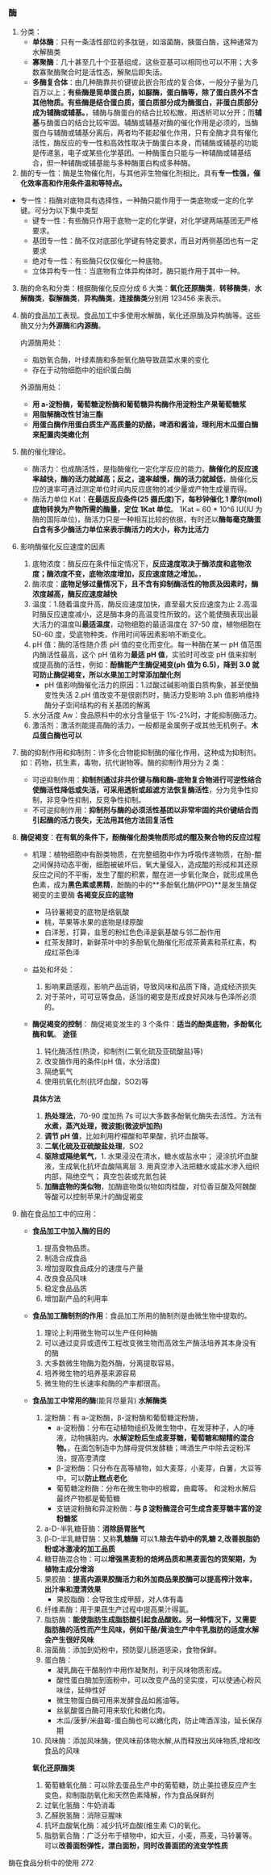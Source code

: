 ### 酶

1. 分类：
   - **单体酶**：只有一条活性部位的多肽链，如溶菌酶，胰蛋白酶，这种通常为水解酶类
   - **寡聚酶**：几十甚至几十个亚基组成，这些亚基可以相同也可以不用；大多数寡聚酶聚合时是活性态，解聚后即失活。
   - **多酶复合体**：由几种酶靠共价键彼此嵌合形成的复合体，一般分子量为几百万以上；**有些酶是简单蛋白质，如脲酶，蛋白酶等，除了蛋白质外不含其他物质。有些酶是结合蛋白质，蛋白质部分成为酶蛋白，非蛋白质部分成为辅酶或辅基。**，辅酶与酶蛋白的结合比较松散，用透析可以分开；而**辅基**与酶蛋白的结合比较牢固。辅酶或辅基对酶的催化作用是必须的，当酶蛋白与辅酶或辅基分离后，两者均不能起催化作用，只有全酶才具有催化活性，酶反应的专一性和高效性取决于酶蛋白本身，而辅酶或辅基的功能是传递氢，电子或某些化学基团。一种酶蛋白只能与一种辅酶或辅基结合，但一种辅酶或辅基能与多种酶蛋白构成多种酶。
2. 酶的专一性：酶是生物催化剂，与其他非生物催化剂相比，具有**专一性强，催化效率高和作用条件温和等特点。**

- 专一性：指酶对底物具有选择性，一种酶只能作用于一类底物或一定的化学键。可分为以下集中类型
  - 键专一性：有些酶只作用于底物一定的化学键，对化学键两端基团无严格要求。
  - 基团专一性：酶不仅对底部化学键有特定要求，而且对两侧基团也有一定要求
  - 绝对专一性：有些酶只仅仅催化一种底物。
  - 立体异构专一性：当底物有立体异构体时，酶只能作用于其中一种。

3. 酶的命名和分类：根据酶催化反应分成 6 大类：**氧化还原酶类**，**转移酶类**，**水解酶类**，**裂解酶类**，**异构酶类**，**连接酶类**分别用 123456 来表示。
4. 酶的食品加工表现。食品加工中多使用水解酶，氧化还原酶及异构酶等。这些酶又分为**外源酶**和**内源酶**。

   内源酶用处：

   - 脂肪氧合酶，叶绿素酶和多酚氧化酶导致蔬菜水果的变化
   - 存在于动物细胞中的组织蛋白酶

   外源酶用处：

   - **用 a-淀粉酶，葡萄糖淀粉酶和葡萄糖异构酶作用淀粉生产果葡萄糖浆**
   - **用脂解酶改性甘油三酯**
   - **用蛋白酶作用蛋白质生产高质量的奶酪，啤酒和酱油，理利用木瓜蛋白酶来配置肉类嫩化剂**

5. 酶的催化理论。
   - 酶活力：也成酶活性，是指酶催化一定化学反应的能力。**酶催化的反应速率越快，酶的活力就越高；反之，速率越慢，酶的活力就越低**，酶催化反应的速率可通过测定单位时间内反应底物的减少量或产物生成量而得。
   - 酶活力单位 Kat：**在最适反应条件(25 摄氏度)下，每秒钟催化 1 摩尔(mol)底物转换为产物所需的酶量，定位 1Kat 单位**。 1Kat = 60 \* 10^6 IU(IU 为酶的国际单位)，酶活力只是一种相互比较的依据，有时还以**酶每毫克酶蛋白含有多少酶活力单位来表示酶活力的大小，称为比活力**
6. 影响酶催化反应速度的因素
   1. 底物浓度：酶反应在条件恒定情况下，**反应速度取决于酶浓度和底物浓度；酶浓度不变，底物浓度增加，反应速度随之增加。**，
   2. 酶浓度：**底物足够过量情况下，且不含有抑制酶活性的物质及因素时，酶浓度越高，酶反应速度越快**
   3. 温度：1.随着温度升高，酶反应速度加快，直至最大反应速度为止 2.高温时酶反应速度减小，这是酶本身的高温变性所致的。这个能使酶表现出最大活力的温度叫**最适温度**，动物细胞的最适温度在 37-50 度，植物细胞在 50-60 度，受底物种类，作用时间等因素影响不断变化。
   4. pH 值：酶的活性随介质 pH 值的变化而变化。每一种酶在某一 pH 值范围内酶活性最高，这个 pH 值称为**最适 pH 值**，实验时可改变 pH 值来抑制或提高酶的活性，例如：**酚酶能产生酶促褐变(ph 值为 6.5)，降到 3.0 就可防止酶促褐变，所以水果加工时常添加酸化剂**
      - pH 值影响酶催化活力的原因：1.过酸过碱影响蛋白质构象，甚至使酶变性失活 2.pH 值改变不是很剧烈时，酶活力受影响 3.ph 值影响维持酶分子空间结构的有关基团的解离
   5. 水分活度 Aw：食品原料中的水分含量低于 1%-2%时，才能抑制酶活力。
   6. 激活剂：激活剂能提高酶的活力，一般都是金属例子或其他无机例子。**木瓜蛋白酶也可以**
7. 酶的抑制作用和抑制剂：许多化合物能抑制酶的催化作用，这种成为抑制剂。如：药物，抗生素，毒物，抗代谢物等。酶的抑制作用分为 2 类：

   - 可逆抑制作用：**抑制剂通过非共价键与酶和酶-底物复合物进行可逆性结合使酶活性降低或失活，可采用透析或超滤方法恢复酶活性**，分为竞争性抑制，非竞争性抑制，反竞争性抑制。
   - 不可逆抑制作用：**抑制剂与酶的必须活性基团以非常牢固的共价键结合而引起酶的活力丧失，无法用其他方法回复活性**

8. **酶促褐变**：**在有氧的条件下，酚酶催化酚类物质形成的醌及聚合物的反应过程**

   - 机理：植物细胞中有酚类物质，在完整细胞中作为呼吸传递物质，在酚-醌之间保持动态平衡，细胞被破坏后，氧大量侵入，造成醌的形成和其还原反应之间的不平衡，发生了醌的积累，醌在进一步氧化聚合，就形成黑色色素，成为**黑色素或黑精**，酚酶的中的**多酚氧化酶(PPO)**是发生酶促褐变的主要酶
     **各褐变反应的底物**
     - 马铃薯褐变的底物是络氨酸
     - 桃，苹果等水果的底物是绿原酸
     - 白洋葱，打算，韭葱的粉红色色泽是氨基酸与邻二酚作用
     - 红茶发酵时，新鲜茶叶中的多酚氧化酶催化形成茶黄素和茶红素，构成红茶色泽
   - 益处和坏处：
     1. 影响果蔬感观，影响产品运销，导致风味和品质下降，造成经济损失
     2. 对于茶叶，可可豆等食品，适当的褐变是形成良好风味与色泽所必须的。
   - **酶促褐变的控制**：
     酶促褐变发生的 3 个条件：**适当的酚类底物，多酚氧化酶和氧**。
     **途径**

     1. 钝化酶活性(热烫，抑制剂(二氧化硫及亚硫酸盐)等)
     2. 改变酶作用的条件(pH 值，水分活度)
     3. 隔绝氧气
     4. 使用抗氧化剂(抗坏血酸，SO2)等

     **具体方法**

     1. **热处理法**，70-90 度加热 7s 可以大多数多酚氧化酶失去活性。方法有**水煮，蒸汽处理，微波能(微波炉加热)**
     2. **调节 pH 值**，比如利用柠檬酸和苹果酸，抗坏血酸等。
     3. **二氧化硫及亚硫酸盐处理**，SO2
     4. **驱除或隔绝氧气**，1. 水果浸没在清水，糖水或盐水中； 浸涂抗坏血酸液，生成氧化抗坏血酸隔离层 3. 用真空渗入法把糖水或盐水渗入组织内部，隔绝空气； 真空包装或充氮包装
     5. **加酶底物的类似物**，加酶底物类似物如肉桂酸，对位香豆酸及阿魏酸等酸可以控制苹果汁的酶促褐变

9. 酶在食品加工中的应用：

   - **食品加工中加入酶的目的**
     1. 提高食物品质。
     2. 制造合成食品
     3. 增加提取食品成分的速度与产量
     4. 改良食品风味
     5. 稳定食品品质
     6. 增加副产品的利用率
   - **食品加工酶制剂的作用**：食品加工所用的酶制剂是由微生物中提取的。
     1. 理论上利用微生物可以生产任何种酶
     2. 可以通过变异或遗传工程改变微生物而高效生产酶活培养其本身没有的酶
     3. 大多数微生物酶为胞外酶，分离提取容易。
     4. 培养微生物的培养基来源容易
     5. 微生物的生长速率和酶的产率都很高。
   - **食品加工中常用的酶**(能背尽量背)
     **水解酶类**

     1. 淀粉酶：有 a-淀粉酶，β-淀粉酶和葡萄糖淀粉酶，
        - a-淀粉酶：分布在动植物组织及微生物中，在发芽种子，人的唾液，动物胰脏内。**水解淀粉后生成麦芽糖，葡萄糖和糊精的混合物。**，在面包制造中为酵母提供发酵糖；啤酒生产中除去淀粉浑浊，提高澄清度
        - β-淀粉酶：只分布在高等植物，如大麦芽，小麦芽，白薯，大豆等中。可以**防止糕点老化**
        - 葡萄糖淀粉酶：分布在微生物中的根霉，曲霉等。 和淀粉水解后最终产物都是葡萄糖
        - 支链淀粉酶和异淀粉酶：**与 β 淀粉酶混合可生成含麦芽糖丰富的淀粉糖浆**
     2. a-D-半乳糖苷酶：**消除肠胃胀气**
     3. β-D-半乳糖苷酶：又称**乳糖酶** 可以**1.除去牛奶中的乳糖 2,改善脱脂奶粉或冰激凌的加工品质**
     4. 糖苷酶混合物：可以**增强黑麦粉的焙烤品质和黑麦面包的货架期，为植物主成分增溶**
     5. 果胶酶：**提高内源果胶酶活力和外加商品果胶酶可以提高榨汁效率，出汁率和澄清效果**
        - 果胶脂酶：会导致生成甲醇，对人体有毒
     6. 纤维素酶：用于果蔬生产过程中提高果汁得氯。
     7. 脂肪酶：**能使脂肪生成脂肪酸引起食品酸败。另一种情况下，又需要脂肪酶的活性而产生风味，例如干酪/黄油生产中牛乳脂肪的适度水解会产生很好风味**
     8. 溶菌酶：添加到奶粉中，预防婴儿肠道感染，食物保鲜。
     9. 蛋白酶：
        - 凝乳酶在干酪制作中用作凝聚剂，利于风味物质形成。
        - 酸性蛋白酶加到面粉中，可以改变产品的坚实度，可以使通心粉风味佳，延伸性好
        - 微生物蛋白酶可用来发酵食品如酱油等。
        - 丝氨酸蛋白酶可用来软化和嫩化肉。
        - 木瓜/菠萝/米曲霉-蛋白酶也可以嫩化肉，防止啤酒浑浊，延长保存期
     10. 风味酶：添加风味酶，使风味前体物水解,从而释放出风味物质,增和改食品的风味

     **氧化还原酶类**

     1. 葡萄糖氧化酶：可以除去蛋品生产中的葡萄糖，防止美拉德反应产生变色，抑制脂肪氧化和天然色素降解，作为食品保鲜剂
     2. 过氧化氢酶：牛奶消毒
     3. 乙醛脱氢酶：消除豆腥味
     4. 抗坏血酸氧化酶：减少抗坏血酸(维生素 C)的氧化。
     5. 脂肪氧合酶：广泛分布于植物中，如大豆，小麦，燕麦，马铃薯等。可以**改善面粉弹性，漂白面粉，同时改善面团的流变学性质**

酶在食品分析中的使用 272
